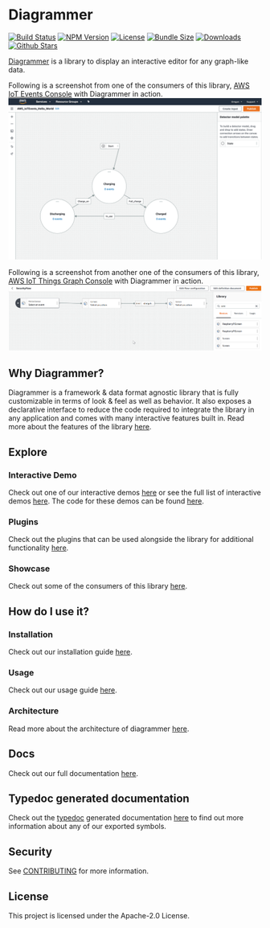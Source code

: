 # Diagrammer
[![Build Status](https://travis-ci.com/sameergoyal/diagrammer.svg?branch=master)](https://travis-ci.com/sameergoyal/diagrammer)
[![NPM Version](https://img.shields.io/npm/v/diagram-maker)](https://npmjs.org/package/diagram-maker)
[![License](https://img.shields.io/npm/l/diagram-maker)](https://github.com/sameergoyal/diagrammer/blob/master/LICENSE)
[![Bundle Size](https://img.shields.io/bundlephobia/minzip/diagram-maker)](https://bundlephobia.com/result?p=diagram-maker)
[![Downloads](https://img.shields.io/npm/dw/diagram-maker)](https://npmjs.org/package/diagram-maker)
[![Github Stars](https://img.shields.io/github/stars/sameergoyal/diagrammer?style=social)](https://github.com/sameergoyal/diagrammer)

[Diagrammer](https://sameergoyal.github.io/diagrammer) is a library to display an interactive editor for any graph-like data.

Following is a screenshot from one of the consumers of this library, [AWS IoT Events Console](https://console.aws.amazon.com/iotevents/home?region=us-east-1#/create/detectormodel) with Diagrammer in action.
![IoT Events Screenshot](storybook/assets/IoTEventsScreenshot.png)

Following is a screenshot from another one of the consumers of this library, [AWS IoT Things Graph Console](https://console.aws.amazon.com/thingsgraph/home?region=us-east-1#/flows/create) with Diagrammer in action.
![IoT Things Graph Screenshot](storybook/assets/IoTThingsGraphScreenshot.png)

## Why Diagrammer?
Diagrammer is a framework & data format agnostic library that is fully customizable in terms of look & feel as well as behavior. It also exposes a declarative interface to reduce the code required to integrate the library in any application and comes with many interactive features built in. Read more about the features of the library [here](https://sameergoyal.github.io/diagrammer/?path=/story/docs-features--page).

## Explore

### Interactive Demo
Check out one of our interactive demos [here](https://sameergoyal.github.io/diagrammer/?path=/story/demos-diagrammer--left-right-rectangular) or see the full list of interactive demos [here](https://sameergoyal.github.io/diagrammer/?path=/story/docs-explore-demos--page). The code for these demos can be found [here](https://github.com/sameergoyal/diagrammer/tree/master/integ/demos.stories.ts).

### Plugins
Check out the plugins that can be used alongside the library for additional functionality [here](https://sameergoyal.github.io/diagrammer/?path=/story/docs-explore-plugins--page).

### Showcase
Check out some of the consumers of this library [here](https://sameergoyal.github.io/diagrammer/?path=/story/docs-explore-showcase--page).

## How do I use it?

### Installation
Check out our installation guide [here](https://sameergoyal.github.io/diagrammer/?path=/story/docs-getting-started-installation--page).

### Usage
Check out our usage guide [here](https://sameergoyal.github.io/diagrammer/?path=/story/docs-usage-initialization--page).

### Architecture
Read more about the architecture of diagrammer [here](https://sameergoyal.github.io/diagrammer/?path=/story/docs-usage-architecture--page).

## Docs
Check out our full documentation [here](https://sameergoyal.github.io/diagrammer).

## Typedoc generated documentation
Check out the [typedoc](http://typedoc.org/) generated documentation [here](https://sameergoyal.github.io/diagrammer/typedoc/modules.html) to find out more information about any of our exported symbols.

## Security

See [CONTRIBUTING](CONTRIBUTING.md#security-issue-notifications) for more information.

## License

This project is licensed under the Apache-2.0 License.


